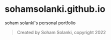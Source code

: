 # sohamsolanki.github.io
soham solanki's personal portfolio
> Created by Soham Solanki, copyright 2022
